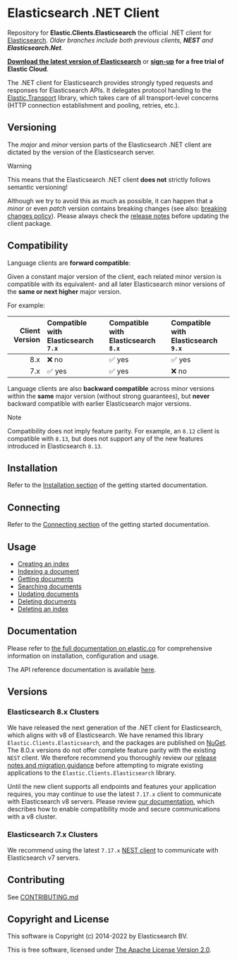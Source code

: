 # Elasticsearch .NET Client

Repository for **Elastic.Clients.Elasticsearch** the official .NET client for
[Elasticsearch](https://github.com/elastic/elasticsearch).
*Older branches include both previous clients, **NEST** and **Elasticsearch.Net**.*

**[Download the latest version of Elasticsearch](https://www.elastic.co/downloads/elasticsearch)**
or
**[sign-up](https://cloud.elastic.co/registration?elektra=en-ess-sign-up-page)**
**for a free trial of Elastic Cloud**.

The .NET client for Elasticsearch provides strongly typed requests and responses
 for Elasticsearch APIs. It delegates protocol handling to the
[Elastic.Transport](https://github.com/elastic/elastic-transport-net) library,
 which takes care of all transport-level concerns (HTTP connection establishment
 and pooling, retries, etc.).

## Versioning

The *major* and *minor* version parts of the Elasticsearch .NET client are dictated by the version of the Elasticsearch server.

> [!WARNING]
> This means that the Elasticsearch .NET client **does not** strictly follows semantic versioning!
>
> Although we try to avoid this as much as possible, it can happen that a *minor* or even *patch* version contains breaking changes (see also: [breaking changes policy](https://www.elastic.co/guide/en/elasticsearch/client/net-api/current/breaking-changes-policy.html)). Please always check the [release notes](https://github.com/elastic/elasticsearch-net/releases) before updating the client package.

## Compatibility

Language clients are **forward compatible**: 

Given a constant major version of the client, each related minor version is compatible with its equivalent- and all later Elasticsearch minor versions of the **same or next higher** major version.

For example:

| Client Version | Compatible with Elasticsearch `7.x` | Compatible with Elasticsearch `8.x` | Compatible with Elasticsearch `9.x` |
| ---: | :-- | :-- | :-- |
| 8.x | ❌ no | ✅ yes | ✅ yes |
| 7.x | ✅ yes | ✅ yes | ❌ no |

Language clients are also **backward compatible** across minor versions within the **same** major version (without strong guarantees), but **never** backward compatible with earlier Elasticsearch major versions.

> [!NOTE]
> Compatibility does not imply feature parity. For example, an `8.12` client is compatible with `8.13`, but does not support any of the new features introduced in Elasticsearch `8.13`.

## Installation

Refer to the [Installation section](https://www.elastic.co/guide/en/elasticsearch/client/net-api/current/getting-started-net.html#_installation)
of the getting started documentation.

## Connecting

Refer to the [Connecting section](https://www.elastic.co/guide/en/elasticsearch/client/net-api/current/getting-started-net.html#_connecting)
of the getting started documentation.

## Usage

- [Creating an index](https://www.elastic.co/guide/en/elasticsearch/client/net-api/current/getting-started-net.html#_creating_an_index)
- [Indexing a document](https://www.elastic.co/guide/en/elasticsearch/client/net-api/current/getting-started-net.html#_indexing_documents)
- [Getting documents](https://www.elastic.co/guide/en/elasticsearch/client/net-api/current/getting-started-net.html#_getting_documents)
- [Searching documents](https://www.elastic.co/guide/en/elasticsearch/client/net-api/current/getting-started-net.html#_searching_documents)
- [Updating documents](https://www.elastic.co/guide/en/elasticsearch/client/net-api/current/getting-started-net.html#_updating_documents)
- [Deleting documents](https://www.elastic.co/guide/en/elasticsearch/client/net-api/current/getting-started-net.html#_deleting_documents)
- [Deleting an index](https://www.elastic.co/guide/en/elasticsearch/client/net-api/current/getting-started-net.html#_deleting_an_index)

## Documentation

Please refer to
[the full documentation on elastic.co](https://www.elastic.co/guide/en/elasticsearch/client/net-api/current/index.html)
for comprehensive information on installation, configuration and usage.

The API reference documentation is available [here](https://elastic.github.io/elasticsearch-net).

## Versions

### Elasticsearch 8.x Clusters

We have released the next generation of the .NET client for Elasticsearch, which
aligns with v8 of Elasticsearch. We have renamed this library
`Elastic.Clients.Elasticsearch`, and the packages are published on
[NuGet](https://www.nuget.org/packages/Elastic.Clients.Elasticsearch/). The
8.0.x versions do not offer complete feature parity with the existing `NEST`
client. We therefore recommend you thoroughly review our
[release notes and migration guidance](https://www.elastic.co/guide/en/elasticsearch/client/net-api/current/release-notes-8.0.0.html)
before attempting to migrate existing applications to the
`Elastic.Clients.Elasticsearch` library.

Until the new client supports all endpoints and features your application
requires, you may continue to use the latest `7.17.x` client to communicate with
Elasticsearch v8 servers. Please review
[our documentation](https://www.elastic.co/guide/en/elasticsearch/client/net-api/7.17/connecting-to-elasticsearch-v8.html),
which describes how to enable compatibility mode and secure communications with
a v8 cluster.

### Elasticsearch 7.x Clusters

We recommend using the latest `7.17.x`
[NEST client](https://www.nuget.org/packages/Nest) to communicate with
Elasticsearch v7 servers.

## Contributing

See [CONTRIBUTING.md](./CONTRIBUTING.md)

## Copyright and License

This software is Copyright (c) 2014-2022 by Elasticsearch BV.

This is free software, licensed under
[The Apache License Version 2.0](https://github.com/elastic/elasticsearch-net/blob/main/LICENSE.txt).